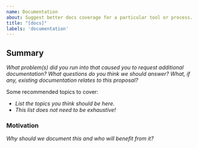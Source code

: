 ```yaml
---
name: Documentation
about: Suggest better docs coverage for a particular tool or process.
title: "[docs]"
labels: 'documentation'
---
```


<!--
  To make it easier for us to help you, please include as much useful information as possible.

  Before opening a new issue, please search existing issues https://github.com/kitabisa/teler-waf/issues
-->

## Summary

_What problem(s) did you run into that caused you to request additional documentation? What questions do you think we should answer? What, if any, existing documentation relates to this proposal?_

Some recommended topics to cover:

- _List the topics you think should be here._
- _This list does not need to be exhaustive!_

### Motivation

_Why should we document this and who will benefit from it?_